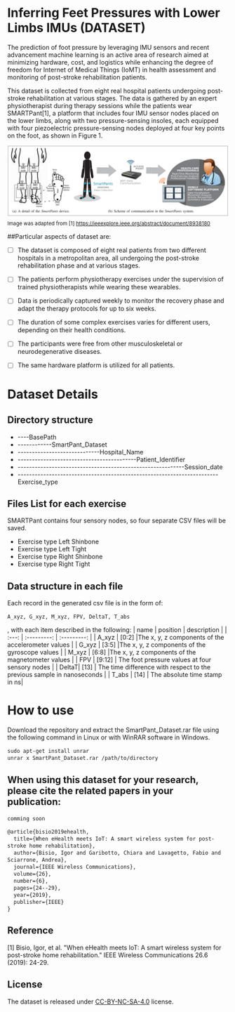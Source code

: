 # Inferring Feet Pressures with Lower Limbs IMUs (DATASET)

The prediction of foot pressure by leveraging IMU sensors and recent advancement machine learning is an active area of research aimed at minimizing hardware, cost, and 
logistics while enhancing the degree of freedom for Internet of Medical Things (IoMT) in health assessment and monitoring 
of post-stroke rehabilitation patients.

This dataset is collected from eight real hospital patients undergoing post-stroke rehabilitation at various stages. 
The data is gathered by an expert physiotherapist during therapy sessions while the patients wear SMARTPant[1], a platform
that includes four IMU sensor nodes placed on the lower limbs, along with two pressure-sensing insoles, each equipped with
four piezoelectric pressure-sensing nodes deployed at four key points on the foot, as shown in Figure 1.


![Alt text](SmartPant.png)
<sub> Image was adapted from [1] 
https://ieeexplore.ieee.org/abstract/document/8938180 </sub>

##Particular aspects of dataset are:

* [ ] The dataset is composed of eight real patients from two different hospitals in a metropolitan area, all undergoing the post-stroke rehabilitation phase and at various stages.
* [ ] The patients perform physiotherapy exercises under the supervision of trained physiotherapists while wearing these wearables.
* [ ] Data is periodically captured weekly to monitor the recovery phase and adapt the therapy protocols for up to six weeks.
* [ ] The duration of some complex exercises varies for different users, depending on their health conditions.  
* [ ] The participants were free from other musculoskeletal or neurodegenerative diseases.
* [ ] The same hardware platform is utilized for all patients.



# Dataset Details

## Directory structure

* ----BasePath
* ------------SmartPant_Dataset
* -----------------------------Hospital_Name
* ------------------------------------------Patient_Identifier
* -----------------------------------------------------------Session_date
* -----------------------------------------------------------------------Exercise_type										   

## Files List for each exercise
SMARTPant contains four sensory nodes, so four separate CSV files will be saved. 
* Exercise type Left Shinbone
* Exercise type Left Tight
* Exercise type Right Shinbone
* Exercise type Right Tight

## Data structure in each file

Each record in the generated csv file is in the form of:
```
A_xyz, G_xyz, M_xyz, FPV, DeltaT, T_abs
```
, with each item described in the following:
| name  | position | description | 
| :---: | :---------: | :---------: |
| A_xyz | [0:2] |The x, y, z components of the accelerometer values |
| G_xyz | [3:5] |The x, y, z components of the gyroscope values |
| M_xyz | [6:8] |The x, y, z components of the magnetometer values |
| FPV   | [9:12] | The foot pressure values at four sensory nodes |
| DeltaT| [13] | The time difference with respect to the previous sample in nanoseconds |
| T_abs | [14] | The absolute time stamp in ns| 

# How to use
Download the repository and extract the SmartPant_Dataset.rar file using the following command in Linux or with WinRAR software in Windows.

```
sudo apt-get install unrar
unrar x SmartPant_Dataset.rar /path/to/directory 
```

## When using this dataset for your research, please cite the related papers in your publication:
```
comming soon
```
```
@article{bisio2019ehealth,
  title={When eHealth meets IoT: A smart wireless system for post-stroke home rehabilitation},
  author={Bisio, Igor and Garibotto, Chiara and Lavagetto, Fabio and Sciarrone, Andrea},
  journal={IEEE Wireless Communications},
  volume={26},
  number={6},
  pages={24--29},
  year={2019},
  publisher={IEEE}
}
```
## Reference 
[1] Bisio, Igor, et al. "When eHealth meets IoT: A smart wireless system for post-stroke 
home rehabilitation." IEEE Wireless Communications 26.6 (2019): 24-29.

## License
The dataset is released under [CC-BY-NC-SA-4.0](https://creativecommons.org/licenses/by-nc-sa/4.0/) license.
